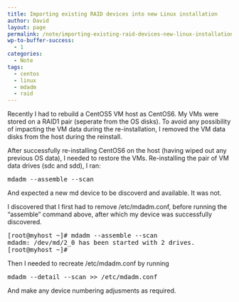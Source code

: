 ```yaml
---
title: Importing existing RAID devices into new Linux installation
author: David
layout: page
permalink: /note/importing-existing-raid-devices-new-linux-installation/
wp-to-buffer-success:
  - 1
categories:
  - Note
tags:
  - centos
  - linux
  - mdadm
  - raid
---
```

Recently I had to rebuild a CentOS5 VM host as CentOS6. My VMs were stored on a RAID1 pair (seperate from the OS disks). To avoid any possibility of impacting the VM data during the re-installation, I removed the VM data disks from the host during the reinstall.

After successfully re-installing CentOS6 on the host (having wiped out any previous OS data), I needed to restore the VMs. Re-installing the pair of VM data drives (sdc and sdd), I ran:

<pre>mdadm --assemble --scan</pre>

And expected a new md device to be discoverd and available. It was not.

I discovered that I first had to remove /etc/mdadm.conf, before running the &#8220;assemble&#8221; command above, after which my device was successfully discovered.

<pre>[root@myhost ~]# mdadm --assemble --scan
mdadm: /dev/md/2_0 has been started with 2 drives.
[root@myhost ~]#
</pre>

Then I needed to recreate /etc/mdadm.conf by running

<pre>mdadm --detail --scan &gt;&gt; /etc/mdadm.conf
</pre>

And make any device numbering adjusments as required.
